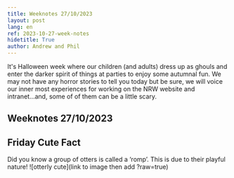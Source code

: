 ```yaml
---
title: Weeknotes 27/10/2023
layout: post
lang: en
ref: 2023-10-27-week-notes
hidetitle: True
author: Andrew and Phil
---
```


It's Halloween week where our children (and adults) dress up as ghouls and enter the darker spirit of things at parties to enjoy some autumnal fun. We may not have any horror stories to tell you today but be sure, we will voice our inner most experiences for working on the NRW website and intranet...and, some of of them can be a little scary.

## Weeknotes 27/10/2023 ##








## Friday Cute Fact ##
Did you know a group of otters is called a ‘romp’. This is due to their playful nature! ![otterly cute](link to image then add ?raw=true)

